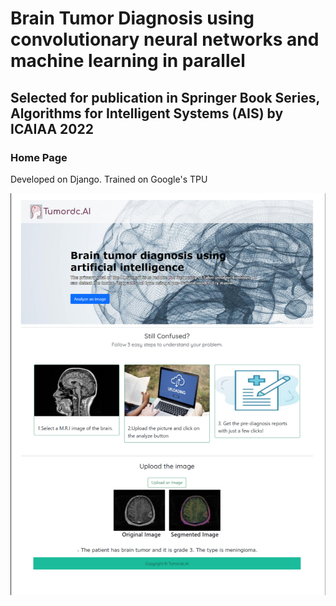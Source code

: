 # Brain Tumor Diagnosis using convolutionary neural networks and machine learning in parallel
##  Selected for publication in Springer Book Series, Algorithms for Intelligent Systems (AIS) by ICAIAA 2022
### Home Page 

Developed on Django. Trained on Google's TPU



<img src="https://github.com/ryan10projects/Brain_Tumor_Diagnosis_Neural_Networks/blob/main/Site%20Overview.png" width="600" title="Home Page">



